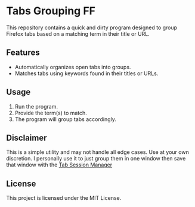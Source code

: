 # Tabs Grouping FF

This repository contains a quick and dirty program designed to group Firefox tabs based on a matching term in their title or URL. 

## Features
- Automatically organizes open tabs into groups.
- Matches tabs using keywords found in their titles or URLs.

## Usage
1. Run the program.
2. Provide the term(s) to match.
3. The program will group tabs accordingly.

## Disclaimer
This is a simple utility and may not handle all edge cases. Use at your own discretion. I personally use it to just group them in one window then save that window with the [Tab Session Manager](https://addons.mozilla.org/en-CA/firefox/addon/tab-session-manager/)

## License
This project is licensed under the MIT License.